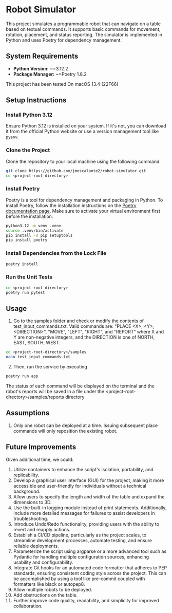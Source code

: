# Robot Simulator

This project simulates a programmable robot that can navigate on a table based on textual commands. It supports basic commands for movement, rotation, placement, and status reporting. The simulator is implemented in Python and uses Poetry for dependency management.

## System Requirements

- **Python Version:** ~=3.12.2
- **Package Manager:** ~=Poetry 1.8.2

This project has been tested On macOS 13.4 (22F66)

## Setup Instructions

### Install Python 3.12

Ensure Python 3.12 is installed on your system. If it's not, you can download it from the official Python website or use a version management tool like `pyenv`.

### Clone the Project

Clone the repository to your local machine using the following command:

```bash
git clone https://github.com/jmescalante2/robot-simulator.git
cd <project-root-directory>
```

### Install Poetry

Poetry is a tool for dependency management and packaging in Python. To install Poetry, follow the installation instructions on the [Poetry documentation page](https://python-poetry.org/docs/#installation). Make sure to activate your virtual environment first before the installation.

```bash
python3.12 -m venv .venv
source .venv/bin/activate
pip install -U pip setuptools
pip install poetry
```

### Install Dependencies from the Lock File
```bash
poetry install
```

### Run the Unit Tests
```bash
cd <project-root-directory>
poetry run pytest
```

## Usage
1. Go to the samples folder and check or modify the contents of test_input_commands.txt. Valid commands are:
"PLACE &lt;X&gt;, &lt;Y&gt;, &lt;DIRECTION&gt;", "MOVE", "LEFT", "RIGHT", and "REPORT" where X and Y are non-negative integers, and the DIRECTION is one of NORTH, EAST, SOUTH, WEST.

```bash
cd <project-root-directory>/samples
nano test_input_commands.txt
```
2. Then, run the service by executing
```bash
poetry run app
``` 
The status of each command will be displayed on the terminal and the robot's reports will be saved in a file under the &lt;project-root-directory&gt;/samples/reports directory

## Assumptions 
1. Only one robot can be deployed at a time. Issuing subsequent place commands will only reposition the existing robot.

## Future Improvements
Given additional time, we could:

1. Utilize containers to enhance the script's isolation, portability, and replicability.
2. Develop a graphical user interface (GUI) for the project, making it more accessible and user-friendly for individuals without a technical background.
3. Allow users to specify the length and width of the table and expand the dimensions to 3D.
4. Use the built-in logging module instead of print statements. Additionally, include more detailed messages for failures to assist developers in troubleshooting.
5. Introduce Undo/Redo functionality, providing users with the ability to revert and reapply actions.
6. Establish a CI/CD pipeline, particularly as the project scales, to streamline development processes, automate testing, and ensure reliable deployments.
7. Parameterize the script using argparse or a more advanced tool such as Pydantic for handling multiple configuration sources, enhancing usability and configurability.
8. Integrate Git hooks for an automated code formatter that adheres to PEP standards, ensuring consistent coding style across the project. This can be accomplished by using a tool like pre-commit coupled with formatters like black or autopep8.
9. Allow multiple robots to be deployed.
10. Add obstructions on the table. 
11. Further improve code quality, readability, and simplicity for improved collaboration.
 

